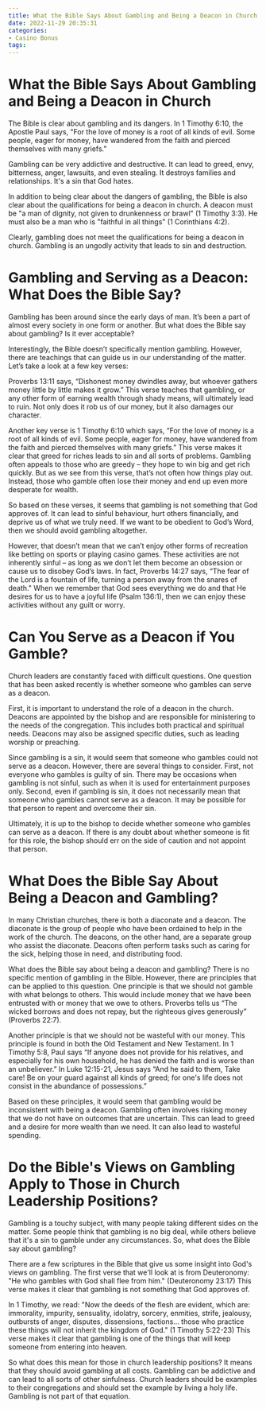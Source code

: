 ```yaml
---
title: What the Bible Says About Gambling and Being a Deacon in Church
date: 2022-11-29 20:35:31
categories:
- Casino Bonus
tags:
---
```



#  What the Bible Says About Gambling and Being a Deacon in Church

The Bible is clear about gambling and its dangers. In 1 Timothy 6:10, the Apostle Paul says, "For the love of money is a root of all kinds of evil. Some people, eager for money, have wandered from the faith and pierced themselves with many griefs."

Gambling can be very addictive and destructive. It can lead to greed, envy, bitterness, anger, lawsuits, and even stealing. It destroys families and relationships. It's a sin that God hates.

In addition to being clear about the dangers of gambling, the Bible is also clear about the qualifications for being a deacon in church. A deacon must be "a man of dignity, not given to drunkenness or brawl" (1 Timothy 3:3). He must also be a man who is "faithful in all things" (1 Corinthians 4:2).

Clearly, gambling does not meet the qualifications for being a deacon in church. Gambling is an ungodly activity that leads to sin and destruction.

#  Gambling and Serving as a Deacon: What Does the Bible Say?

Gambling has been around since the early days of man. It’s been a part of almost every society in one form or another. But what does the Bible say about gambling? Is it ever acceptable?

Interestingly, the Bible doesn’t specifically mention gambling. However, there are teachings that can guide us in our understanding of the matter. Let’s take a look at a few key verses:

Proverbs 13:11 says, “Dishonest money dwindles away, but whoever gathers money little by little makes it grow.” This verse teaches that gambling, or any other form of earning wealth through shady means, will ultimately lead to ruin. Not only does it rob us of our money, but it also damages our character.

Another key verse is 1 Timothy 6:10 which says, “For the love of money is a root of all kinds of evil. Some people, eager for money, have wandered from the faith and pierced themselves with many griefs.” This verse makes it clear that greed for riches leads to sin and all sorts of problems. Gambling often appeals to those who are greedy – they hope to win big and get rich quickly. But as we see from this verse, that’s not often how things play out. Instead, those who gamble often lose their money and end up even more desperate for wealth.

So based on these verses, it seems that gambling is not something that God approves of. It can lead to sinful behaviour, hurt others financially, and deprive us of what we truly need. If we want to be obedient to God’s Word, then we should avoid gambling altogether.



However, that doesn’t mean that we can’t enjoy other forms of recreation like betting on sports or playing casino games. These activities are not inherently sinful – as long as we don’t let them become an obsession or cause us to disobey God’s laws. In fact, Proverbs 14:27 says, “The fear of the Lord is a fountain of life, turning a person away from the snares of death." When we remember that God sees everything we do and that He desires for us to have a joyful life (Psalm 136:1), then we can enjoy these activities without any guilt or worry.

#  Can You Serve as a Deacon if You Gamble?

Church leaders are constantly faced with difficult questions. One question that has been asked recently is whether someone who gambles can serve as a deacon.

First, it is important to understand the role of a deacon in the church. Deacons are appointed by the bishop and are responsible for ministering to the needs of the congregation. This includes both practical and spiritual needs. Deacons may also be assigned specific duties, such as leading worship or preaching.

Since gambling is a sin, it would seem that someone who gambles could not serve as a deacon. However, there are several things to consider. First, not everyone who gambles is guilty of sin. There may be occasions when gambling is not sinful, such as when it is used for entertainment purposes only. Second, even if gambling is sin, it does not necessarily mean that someone who gambles cannot serve as a deacon. It may be possible for that person to repent and overcome their sin.

Ultimately, it is up to the bishop to decide whether someone who gambles can serve as a deacon. If there is any doubt about whether someone is fit for this role, the bishop should err on the side of caution and not appoint that person.

#  What Does the Bible Say About Being a Deacon and Gambling?

In many Christian churches, there is both a diaconate and a deacon. The diaconate is the group of people who have been ordained to help in the work of the church. The deacons, on the other hand, are a separate group who assist the diaconate. Deacons often perform tasks such as caring for the sick, helping those in need, and distributing food.

What does the Bible say about being a deacon and gambling? There is no specific mention of gambling in the Bible. However, there are principles that can be applied to this question. One principle is that we should not gamble with what belongs to others. This would include money that we have been entrusted with or money that we owe to others. Proverbs tells us “The wicked borrows and does not repay, but the righteous gives generously” (Proverbs 22:7).

Another principle is that we should not be wasteful with our money. This principle is found in both the Old Testament and New Testament. In 1 Timothy 5:8, Paul says “If anyone does not provide for his relatives, and especially for his own household, he has denied the faith and is worse than an unbeliever.” In Luke 12:15-21, Jesus says “And he said to them, Take care! Be on your guard against all kinds of greed; for one's life does not consist in the abundance of possessions.”

Based on these principles, it would seem that gambling would be inconsistent with being a deacon. Gambling often involves risking money that we do not have on outcomes that are uncertain. This can lead to greed and a desire for more wealth than we need. It can also lead to wasteful spending.

#  Do the Bible's Views on Gambling Apply to Those in Church Leadership Positions?

Gambling is a touchy subject, with many people taking different sides on the matter. Some people think that gambling is no big deal, while others believe that it's a sin to gamble under any circumstances. So, what does the Bible say about gambling?

There are a few scriptures in the Bible that give us some insight into God's views on gambling. The first verse that we'll look at is from Deuteronomy: "He who gambles with God shall flee from him." (Deuteronomy 23:17) This verse makes it clear that gambling is not something that God approves of.

In 1 Timothy, we read: "Now the deeds of the flesh are evident, which are: immorality, impurity, sensuality, idolatry, sorcery, enmities, strife, jealousy, outbursts of anger, disputes, dissensions, factions… those who practice these things will not inherit the kingdom of God." (1 Timothy 5:22-23) This verse makes it clear that gambling is one of the things that will keep someone from entering into heaven.

So what does this mean for those in church leadership positions? It means that they should avoid gambling at all costs. Gambling can be addictive and can lead to all sorts of other sinfulness. Church leaders should be examples to their congregations and should set the example by living a holy life. Gambling is not part of that equation.